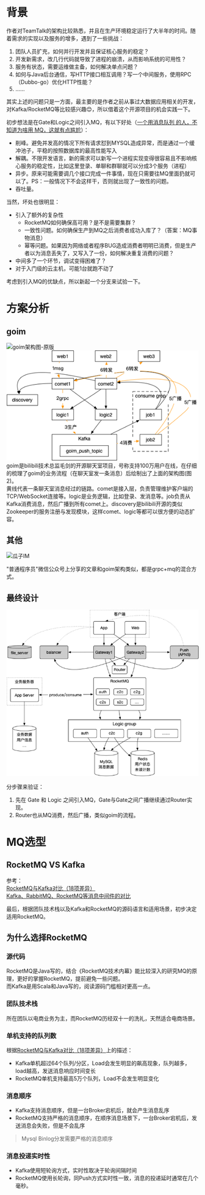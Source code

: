 # 背景
作者对TeamTalk的架构比较熟悉，并且在生产环境稳定运行了大半年的时间。随着需求的实现以及服务的增多，遇到了一些挑战：
1. 团队人员扩充，如何并行开发并且保证核心服务的稳定？
2. 开发新需求，改几行代码就导致了进程的崩溃，从而影响系统的可用性？
3. 服务有状态，需要运维做主备，如何解决单点问题？
4. 如何与Java后台通信，写HTTP接口相互调用？写一个中间服务，使用RPC（Dubbo-go）优化HTTP性能？
4. ……

其实上述的问题只是一方面，最主要的是作者之前从事过大数据应用相关的开发，对Kafka/RocketMQ等比较感兴趣😊，所以借着这个开源项目的机会实践一下。  

初步想法是在Gate和Logic之间引入MQ，有以下好处（[一个用消息队列 的人，不知道为啥用 MQ，这就有点尴尬](https://www.cnblogs.com/williamjie/p/9481780.html)）：
- 削峰。避免并发高的情况下所有请求怼到MYSQL造成异常，而是通过一个缓冲池子，平稳的按照数据库的最高性能写入
- 解耦。不限开发语言，新的需求可以新写一个进程实现变得很容易且不影响核心服务的稳定性，比如这里登录、单聊和群聊就可以分成3个服务（进程）
- 异步。原来可能需要调几个接口完成一件事情，现在只需要往MQ里面扔就可以了。PS：一般情况下不会这样干，否则就出现了一致性的问题。
- 吞吐量。

当然，坏处也很明显：
- 引入了额外的复杂性
    - RocketMQ如何确保高可用？是不是需要集群？
    - 一致性问题。如何确保生产到MQ之后消费者成功入库了？（答案：MQ事物消息）
    - 幂等问题。如果因为网络或者程序BUG造成消费者明明已消费，但是生产者以为消息丢失了，又写入了一份，如何解决重复消费的问题？
- 中间多了一个环节，调试变得困难了？
- 对于入门级的云主机，可能1台就跑不动了

考虑到引入MQ的优缺点，所以新起一个分支来试验一下。

# 方案分析
## goim
![goim架构图-原版](https://github.com/xmcy0011/goim/blob/master/docs/arch.png)  
![goim架构图](../images/architecture-goim.png)
goim是bilibili技术总监毛剑的开源聊天室项目，号称支持100万用户在线，在仔细的梳理了goim的业务流程（在聊天室发一条消息）后绘制出了上面的架构图(图2)。    
黄线代表一条聊天室消息经过的链路。comet是接入层，负责管理维护客户端的TCP/WebSocket连接等。logic是业务逻辑，比如登录、发消息等。job负责从Kafka消费消息，然后广播到所有comet上。discovery是bilibili开源的类似Zookeeper的服务注册与发现模块，这样comet、logic等都可以很方便的动态扩容。  

## 其他
![瓜子IM](https://mmbiz.qpic.cn/mmbiz_png/bwicjdKXbf3oyBmhMK9ArQbI0QRlD134UiaeQU0JRhD518aYnKTDhS2Q2icIjjIpkJrksIWqYGgibvyLhNDFdoTUKw/640?wx_fmt=png&wxfrom=5&wx_lazy=1&wx_co=1)

"普通程序员"微信公众号上分享的文章和goim架构类似，都是grpc+mq的混合方式。

## 最终设计

![coffeechat模块架构](../images/structure-v2.png)

分步骤来验证：
1. 先在 Gate 和 Logic 之间引入MQ，Gate与Gate之间广播继续通过Router实现。
2. Router也从MQ消费，然后广播，类似goim的流程。

# MQ选型
## RocketMQ VS Kafka

参考：  
[RocketMQ与Kafka对比（18项差异）](https://blog.csdn.net/damacheng/article/details/42846549)  
[Kafka、RabbitMQ、RocketMQ等消息中间件的对比](https://blog.csdn.net/belvine/article/details/80842240)

最后，根据团队技术栈以及Kafka和RocketMQ的源码语言和适用场景，初步决定适用RocketMQ。

## 为什么选择RocketMQ
### 源代码
RocketMQ是Java写的，结合《RocketMQ技术内幕》能比较深入的研究MQ的原理，更好的掌握RocketMQ，提前避免一些问题。  
而Kafka是用Scala和Java写的，阅读源码门槛相对更高一点。

### 团队技术栈
所在团队以电商业务为主，而RocketMQ历经双十一的洗礼，天然适合电商场景。

### 单机支持的队列数
根据[RocketMQ与Kafka对比（18项差异）](https://blog.csdn.net/damacheng/article/details/42846549)上的描述：
- Kafka单机超过64个队列/分区，Load会发生明显的飙高现象，队列越多，load越高，发送消息响应时间变长
- RocketMQ单机支持最高5万个队列，Load不会发生明显变化

### 消息顺序
- Kafka支持消息顺序，但是一台Broker宕机后，就会产生消息乱序
- RocketMQ支持严格的消息顺序，在顺序消息场景下，一台Broker宕机后，发送消息会失败，但是不会乱序

> Mysql Binlog分发需要严格的消息顺序

### 消息投递实时性
- Kafka使用短轮询方式，实时性取决于轮询间隔时间
- RocketMQ使用长轮询，同Push方式实时性一致，消息的投递延时通常在几个毫秒。